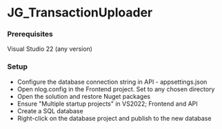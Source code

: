 # JG_TransactionUploader
 
### Prerequisites
Visual Studio 22 (any version)

### Setup
- Configure the database connection string in API - appsettings.json
- Open nlog.config in the Frontend project. Set to any chosen directory
- Open the solution and restore Nuget packages
- Ensure "Multiple startup projects" in VS2022; Frontend and API
- Create a SQL database
- Right-click on the database project and publish to the new database
